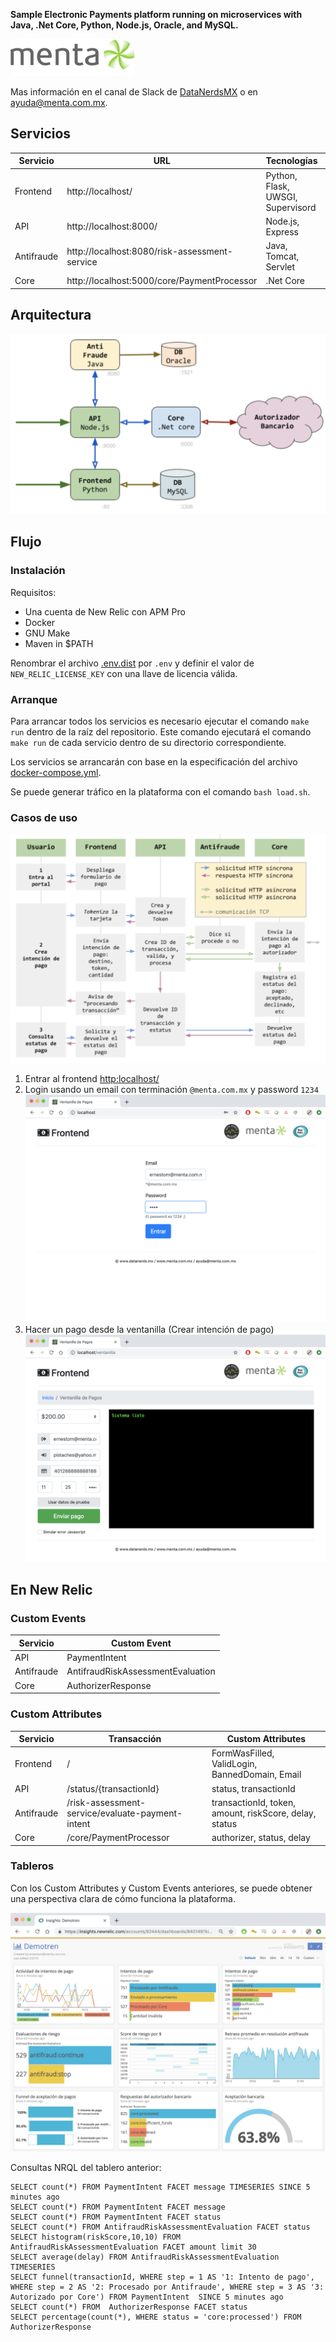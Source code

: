 
**Sample Electronic Payments platform running on microservices with Java, .Net Core, Python, Node.js, Oracle, and MySQL.**

[![Frontend](./services/frontend/source/static/logo-menta.png)](https://www.menta.com.mx)

Mas información en el canal de Slack de [DataNerdsMX](https://www.datanerds.mx) o en ayuda@menta.com.mx.

## Servicios

| Servicio | URL | Tecnologías | Archivo principal |
|-|-|-|-|
| Frontend | http://localhost/ | Python, Flask, UWSGI, Supervisord | [services/frontend/source/app.py](services/frontend/source/app.py) |
| API | http://localhost:8000/ | Node.js, Express | [services/api/source/app.js](services/api/source/app.js) |
| Antifraude | http://localhost:8080/risk-assessment-service | Java, Tomcat, Servlet | [services/antifraud/source/src/.../RiskAssessmentServlet.java](services/antifraud/source/src/main/java/mx/menta/demotren/RiskAssessmentServlet.java) |
| Core | http://localhost:5000/core/PaymentProcessor | .Net Core | [services/core/source/Controllers/PaymentProcessorController.cs](services/core/source/Controllers/PaymentProcessorController.cs) |


## Arquitectura

![Arquitectura](docs/services.png "Arquitectura")

## Flujo

### Instalación

Requisitos:

- Una cuenta de New Relic con APM Pro
- Docker
- GNU Make
- Maven in $PATH

Renombrar el archivo [.env.dist](./.env.dist) por `.env` y definir el valor de `NEW_RELIC_LICENSE_KEY` con una llave de licencia válida.



### Arranque

Para arrancar todos los servicios es necesario ejecutar el comando `make run` dentro de la raíz del repositorio.
Este comando ejecutará el comando `make run` de cada servicio dentro de su directorio correspondiente.

Los servicios se arrancarán con base en la especificación del archivo [docker-compose.yml](docker-compose.yml).

Se puede generar tráfico en la plataforma con el comando `bash load.sh`.

### Casos de uso

![Casos de uso](./docs/usecases.png)

1. Entrar al frontend [http:localhost/](http:localhost/)
2. Login usando un email con terminación `@menta.com.mx` y password `1234`
![Frontend](./docs/frontend1.png)
3. Hacer un pago desde la ventanilla (Crear intención de pago)
![Frontend](./docs/frontend2.png)


## En New Relic

### Custom Events

| Servicio | Custom Event |
| - | - |
| API | PaymentIntent |
| Antifraude | AntifraudRiskAssessmentEvaluation |
| Core | AuthorizerResponse |

### Custom Attributes

| Servicio | Transacción | Custom Attributes |
| - | - | - |
| Frontend | / | FormWasFilled, ValidLogin, BannedDomain, Email |
| API | /status/{transactionId} | status, transactionId |
| Antifraude | /risk-assessment-service/evaluate-payment-intent | transactionId, token, amount, riskScore, delay, status |
| Core | /core/PaymentProcessor | authorizer, status, delay |

### Tableros

Con los Custom Attributes y Custom Events anteriores, se puede obtener una perspectiva clara de cómo funciona la plataforma.

![Frontend](./docs/dashboard.png)

Consultas NRQL del tablero anterior:

```
SELECT count(*) FROM PaymentIntent FACET message TIMESERIES SINCE 5 minutes ago
SELECT count(*) FROM PaymentIntent FACET message
SELECT count(*) FROM PaymentIntent FACET status
SELECT count(*) FROM AntifraudRiskAssessmentEvaluation FACET status
SELECT histogram(riskScore,10,10) FROM AntifraudRiskAssessmentEvaluation FACET amount limit 30
SELECT average(delay) FROM AntifraudRiskAssessmentEvaluation  TIMESERIES
SELECT funnel(transactionId, WHERE step = 1 AS '1: Intento de pago', WHERE step = 2 AS '2: Procesado por Antifraude', WHERE step = 3 AS '3: Autorizado por Core') FROM PaymentIntent  SINCE 5 minutes ago
SELECT count(*) FROM  AuthorizerResponse FACET status
SELECT percentage(count(*), WHERE status = 'core:processed') FROM AuthorizerResponse
```
